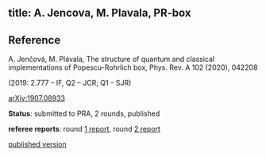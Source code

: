 title: A. Jencova, M. Plavala, PR-box
---
## Reference

A. Jenčová, M. Plávala, The structure of quantum and classical implementations of Popescu-Rohrlich box, Phys. Rev. A 102 (2020), 042208  

(2019: 2.777 – IF, Q2 – JCR; Q1 – SJR)

[arXiv:1907.08933](https://arxiv.org/abs/1907.08933)


**Status**: submitted to PRA, 2 rounds, published

**referee reports**: round [1 report](jencova2020structure/report_1.pdf), 
 round [2 report](jencova2020structure/report_2.pdf)

[published version](jencova2020structure/published.pdf)
